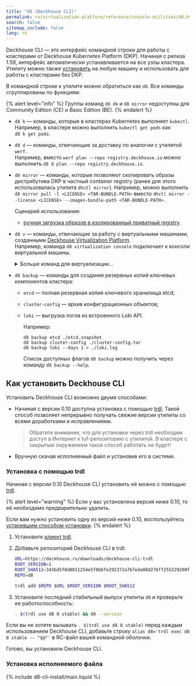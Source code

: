 ```yaml
---
title: "d8 (Deckhouse CLI)"
permalink: ru/virtualization-platform/reference/console-utilities/d8.html
search: false
sitemap_include: false
lang: ru
---
```


Deckhouse CLI — это интерфейс командной строки для работы с кластерами от Deckhouse Kubernetes Platform (DKP). Начиная с релиза 1.59, интерфейс автоматически устанавливается на все узлы кластера. Утилиту можно также [установить](#как-установить-deckhouse-cli) на любую машину и использовать для работы с кластерами без DKP.

В командной строке к утилите можно обратиться как `d8`. Все команды сгруппированы по функциям:

{% alert level="info" %}
Группы команд `d8 dk` и `d8 mirror` недоступны для Community Edition (CE) и Basic Edition (BE).
{% endalert %}

* `d8 k` — команды, которые в кластерах Kubernetes выполняет `kubectl`.  
    Например, в кластере можно выполнить `kubectl get pods` как `d8 k get pods`.
* `d8 d` — команды, отвечающие за доставку по аналогии с утилитой `werf`.  
    Например, вместо `werf plan --repo registry.deckhouse.io` можно выполнить `d8 d plan --repo registry.deckhouse.io`.

* `d8 mirror` — команды, которые позволяют скопировать образы дистрибутива DKP в частный container registry (ранее для этого использовалась утилита `dhctl mirror`).
  Например, можно выполнить `d8 mirror pull -l <LICENSE> <TAR-BUNDLE-PATH>` вместо `dhctl mirror --license <LICENSE> --images-bundle-path <TAR-BUNDLE-PATH>`.

  Сценарий использования:

  - [ручная загрузка образов в изолированный приватный registry](/products/kubernetes-platform/documentation/v1/deckhouse-faq.html#ручная-загрузка-образов-deckhouse-kubernetes-platform-бд-сканера-уязвимостей-и-модулей-deckhouse-в-приватный-registry).

* `d8 v` — команды, отвечающие за работу с виртуальными машинами, созданными [Deckhouse Virtualization Platform](https://deckhouse.ru/products/virtualization-platform/documentation/user/resource-management/virtual-machines.html).  
    Например, команда `d8 virtualization console` подключает к консоли виртуальной машины.

    <div markdown="0">
    <details><summary>Больше команд для виртуализации...</summary>
    <ul>
    <li><code>d8 v console</code> подключает к консоли виртуальной машины.</li>
    <li><code>d8 v port-forward</code> перенаправляет локальные порты на виртуальную машину.</li>
    <li><code>d8 v scp</code> использует клиент SCP для работы с файлами на виртуальной машине.</li>
    <li><code>d8 v ssh</code> подключает к виртуальной машине по SSH.</li>
    <li><code>d8 v vnc</code> подключает к виртуальной машине по VNC.</li>
    </ul>
    </details>
    </div>

* `d8 backup` — команды для создания резервных копий ключевых компонентов кластера:

  * `etcd` — полная резервная копия ключевого хранилища etcd;
  * `cluster-config` — архив конфигурационных объектов;
  * `loki` — выгрузка логов из встроенного Loki API.

    Например:

    ```console
    d8 backup etcd ./etcd.snapshot
    d8 backup cluster-config ./cluster-config.tar
    d8 backup loki --days 1 > ./loki.log
    ```

    Список доступных флагов `d8 backup` можно получить через команду `d8 backup --help`.

## Как установить Deckhouse CLI

Установить Deckhouse CLI возможно двумя способами:

* Начиная с версии 0.10 доступна установка с помощью [trdl](https://ru.trdl.dev/). Такой способ позволяет непрерывно получать свежие версии утилиты со всеми доработками и исправлениями.
  > Обратите внимание, что для установки через trdl необходим доступ в Интернет к tuf-репозиторию с утилитой. В кластере с закрытым окружением такой способ работать не будет!
* Вручную скачав исполняемый файл и установив его в системе.

### Установка с помощью trdl

Начиная с версии 0.10 Deckhouse CLI установить её можно с помощью [trdl](https://ru.trdl.dev/).

{% alert level="warning" %}
Если у вас установлена версия ниже 0.10, то её необходимо предварительно удалить.

Если вам нужно установить одну из версий ниже 0.10, воспользуйтесь [устаревшим способом установки](#установка-исполняемого-файла).
{% endalert %}

1. Установите [клиент trdl](https://ru.trdl.dev/quickstart.html#%D1%83%D1%81%D1%82%D0%B0%D0%BD%D0%BE%D0%B2%D0%BA%D0%B0-%D0%BA%D0%BB%D0%B8%D0%B5%D0%BD%D1%82%D0%B0).

1. Добавьте репозиторий Deckhouse CLI в trdl:

   ```bash
   URL=https://deckhouse.ru/downloads/deckhouse-cli-trdl
   ROOT_VERSION=1
   ROOT_SHA512=343bd5f0d8811254e5f0b6fe292372a7b7eda08d276ff255229200f84e58a8151ab2729df3515cb11372dc3899c70df172a4e54c8a596a73d67ae790466a0491
   REPO=d8

   trdl add $REPO $URL $ROOT_VERSION $ROOT_SHA512
   ```

1. Установите последний стабильный выпуск утилиты `d8` и проверьте ее работоспособность:

   ```bash
   . $(trdl use d8 0 stable) && d8 --version
   ```

Если вы не хотите вызывать `. $(trdl use d8 0 stable)` перед каждым использованием Deckhouse CLI, добавьте строку `alias d8='trdl exec d8 0 stable -- "$@"'` в RC-файл вашей командной оболочки.

Готово, вы установили Deckhouse CLI.

### Установка исполняемого файла

{% include d8-cli-install/main.liquid %}
